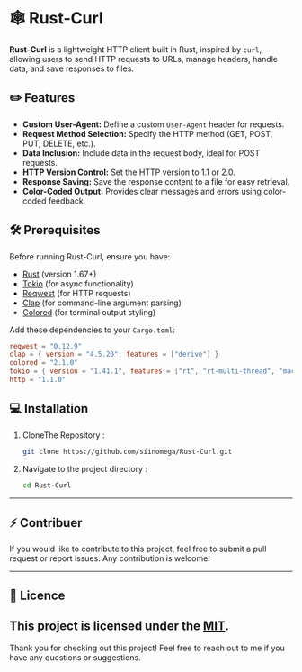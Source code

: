 # 🕸️ Rust-Curl

**Rust-Curl** is a lightweight HTTP client built in Rust, inspired by `curl`, allowing users to send HTTP requests to URLs, manage headers, handle data, and save responses to files.

## ✏️ Features

- **Custom User-Agent:** Define a custom `User-Agent` header for requests.
- **Request Method Selection:** Specify the HTTP method (GET, POST, PUT, DELETE, etc.).
- **Data Inclusion:** Include data in the request body, ideal for POST requests.
- **HTTP Version Control:** Set the HTTP version to 1.1 or 2.0.
- **Response Saving:** Save the response content to a file for easy retrieval.
- **Color-Coded Output:** Provides clear messages and errors using color-coded feedback.

## 🛠️ Prerequisites

Before running Rust-Curl, ensure you have:

- [Rust](https://www.rust-lang.org/) (version 1.67+)
- [Tokio](https://tokio.rs/) (for async functionality)
- [Reqwest](https://docs.rs/reqwest/) (for HTTP requests)
- [Clap](https://docs.rs/clap/) (for command-line argument parsing)
- [Colored](https://docs.rs/colored/) (for terminal output styling)

Add these dependencies to your `Cargo.toml`:

```toml
reqwest = "0.12.9"
clap = { version = "4.5.20", features = ["derive"] }
colored = "2.1.0"
tokio = { version = "1.41.1", features = ["rt", "rt-multi-thread", "macros"] }
http = "1.1.0"
```
## 💻 Installation

1. CloneThe Repository :

   ```bash
   git clone https://github.com/siinomega/Rust-Curl.git
   ```
   
2. Navigate to the project directory :

   ```bash
   cd Rust-Curl
   ```
---
## ⚡ Contribuer

If you would like to contribute to this project, feel free to submit a pull request or report issues. Any contribution is welcome!

---
## 📄 Licence

This project is licensed under the [MIT](LICENSE).
---

Thank you for checking out this project! Feel free to reach out to me if you have any questions or suggestions.
